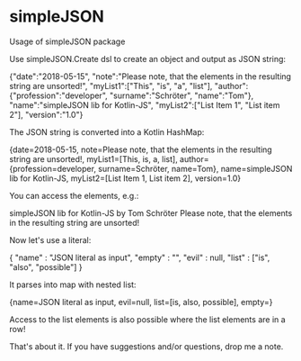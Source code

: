 # simpleJSON
Usage of simpleJSON package

Use simpleJSON.Create dsl to create an object and
output as JSON string:

{"date":"2018-05-15", "note":"Please note, that the elements in the resulting string are unsorted!", "myList1":["This", "is", "a", "list"], "author":{"profession":"developer", "surname":"Schröter", "name":"Tom"}, "name":"simpleJSON lib for Kotlin-JS", "myList2":["List Item 1", "List item 2"], "version":"1.0"}

The JSON string is converted into a Kotlin HashMap:

{date=2018-05-15, note=Please note, that the elements in the resulting string are unsorted!, myList1=[This, is, a, list], author={profession=developer, surname=Schröter, name=Tom}, name=simpleJSON lib for Kotlin-JS, myList2=[List Item 1, List item 2], version=1.0}

You can access the elements, e.g.:

simpleJSON lib for Kotlin-JS
by Tom Schröter
Please note, that the elements in the resulting string are unsorted!

Now let's use a literal:

{
    "name"  : "JSON literal as input",
    "empty" : "",
    "evil"  : null,
    "list"  : ["is", "also", "possible"]
}

It parses into map with nested list:

{name=JSON literal as input, evil=null, list=[is, also, possible], empty=}

Access to the list elements 
is
also
possible
where the list elements are in a row!


That's about it.
If you have suggestions and/or questions, drop me a note.